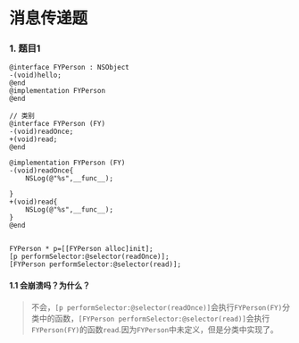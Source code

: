 # 消息传递题

### 1. 题目1

```objc
@interface FYPerson : NSObject
-(void)hello;
@end
@implementation FYPerson
@end

// 类别
@interface FYPerson (FY)
-(void)readOnce;
+(void)read;
@end

@implementation FYPerson (FY)
-(void)readOnce{
	NSLog(@"%s",__func__);

}
+(void)read{
	NSLog(@"%s",__func__);
}
@end


FYPerson * p=[[FYPerson alloc]init];
[p performSelector:@selector(readOnce)];
[FYPerson performSelector:@selector(read)];
```

#### 1.1 会崩溃吗？为什么？

> 不会，`[p performSelector:@selector(readOnce)]`会执行`FYPerson(FY)`分类中的函数，`[FYPerson performSelector:@selector(read)]`会执行`FYPerson(FY)`的函数`read`.因为`FYPerson`中未定义，但是分类中实现了。